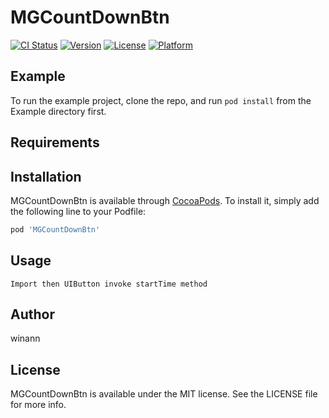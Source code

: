 # MGCountDownBtn

[![CI Status](http://img.shields.io/travis/winann/MGCountDownBtn.svg?style=flat)](https://travis-ci.org/winann/MGCountDownBtn)
[![Version](https://img.shields.io/cocoapods/v/MGCountDownBtn.svg?style=flat)](http://cocoapods.org/pods/MGCountDownBtn)
[![License](https://img.shields.io/cocoapods/l/MGCountDownBtn.svg?style=flat)](http://cocoapods.org/pods/MGCountDownBtn)
[![Platform](https://img.shields.io/cocoapods/p/MGCountDownBtn.svg?style=flat)](http://cocoapods.org/pods/MGCountDownBtn)

## Example

To run the example project, clone the repo, and run `pod install` from the Example directory first.

## Requirements

## Installation

MGCountDownBtn is available through [CocoaPods](http://cocoapods.org). To install
it, simply add the following line to your Podfile:

```ruby
pod 'MGCountDownBtn'
```

## Usage

```
Import then UIButton invoke startTime method
```



## Author

winann

## License

MGCountDownBtn is available under the MIT license. See the LICENSE file for more info.
